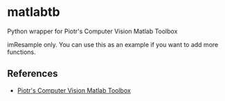 # matlabtb
Python wrapper for Piotr's Computer Vision Matlab Toolbox

imResample only.
You can use this as an example if you want to add more functions.
## References
- [Piotr's Computer Vision Matlab Toolbox](https://github.com/pdollar/toolbox)
